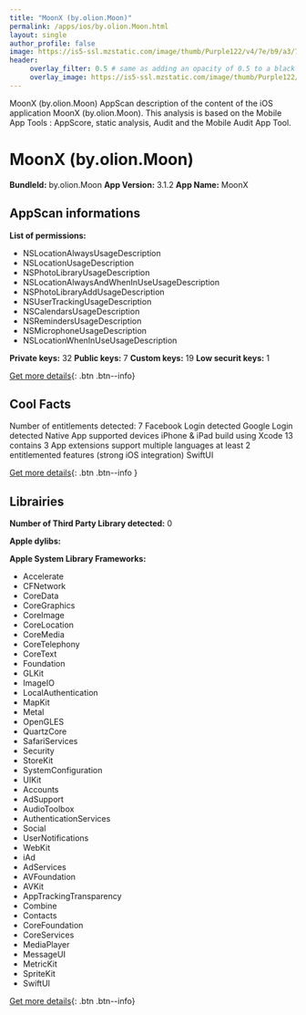 ```yaml
---
title: "MoonX (by.olion.Moon)"
permalink: /apps/ios/by.olion.Moon.html
layout: single
author_profile: false
image: https://is5-ssl.mzstatic.com/image/thumb/Purple122/v4/7e/b9/a3/7eb9a339-e4d5-7bbb-aca9-ace2f877d2bb/AppIcon-1x_U007emarketing-0-7-0-85-220.png/512x512bb.jpg
header: 
     overlay_filter: 0.5 # same as adding an opacity of 0.5 to a black background
     overlay_image: https://is5-ssl.mzstatic.com/image/thumb/Purple122/v4/7e/b9/a3/7eb9a339-e4d5-7bbb-aca9-ace2f877d2bb/AppIcon-1x_U007emarketing-0-7-0-85-220.png/512x512bb.jpg
---
```

MoonX (by.olion.Moon) AppScan description of the content of the iOS application MoonX (by.olion.Moon). This analysis is based on the Mobile App Tools : AppScore, static analysis, Audit and the Mobile Audit App Tool.

# MoonX (by.olion.Moon)

**BundleId:** by.olion.Moon
**App Version:** 3.1.2
**App Name:** MoonX


## AppScan informations 

**List of permissions:** 
- NSLocationAlwaysUsageDescription
- NSLocationUsageDescription
- NSPhotoLibraryUsageDescription
- NSLocationAlwaysAndWhenInUseUsageDescription
- NSPhotoLibraryAddUsageDescription
- NSUserTrackingUsageDescription
- NSCalendarsUsageDescription
- NSRemindersUsageDescription
- NSMicrophoneUsageDescription
- NSLocationWhenInUseUsageDescription
  
  
**Private keys:** 32
**Public keys:** 7
**Custom keys:** 19
**Low securit keys:** 1
  
[Get more details](/pricing.html){: .btn .btn--info}

## Cool Facts

Number of entitlements detected: 7
Facebook Login detected
Google Login detected
Native App
supported devices iPhone & iPad
build using Xcode 13
contains 3 App extensions
support multiple languages
at least 2 entitlemented features (strong iOS integration)
SwiftUI
  
[Get more details](/pricing.html){: .btn .btn--info }

## Librairies 
**Number of Third Party Library detected:** 0


**Apple dylibs:**


**Apple System Library Frameworks:**
- Accelerate
- CFNetwork
- CoreData
- CoreGraphics
- CoreImage
- CoreLocation
- CoreMedia
- CoreTelephony
- CoreText
- Foundation
- GLKit
- ImageIO
- LocalAuthentication
- MapKit
- Metal
- OpenGLES
- QuartzCore
- SafariServices
- Security
- StoreKit
- SystemConfiguration
- UIKit
- Accounts
- AdSupport
- AudioToolbox
- AuthenticationServices
- Social
- UserNotifications
- WebKit
- iAd
- AdServices
- AVFoundation
- AVKit
- AppTrackingTransparency
- Combine
- Contacts
- CoreFoundation
- CoreServices
- MediaPlayer
- MessageUI
- MetricKit
- SpriteKit
- SwiftUI


  
[Get more details](/pricing.html){: .btn .btn--info}

